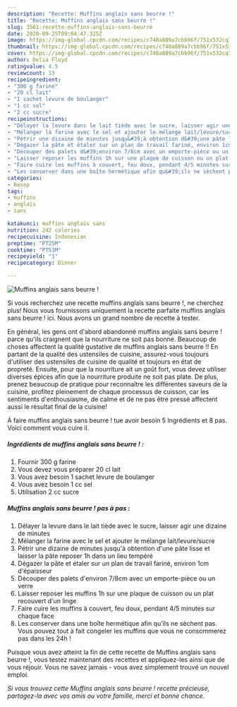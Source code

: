 ```yaml
---
description: "Recette: Muffins anglais sans beurre !"
title: "Recette: Muffins anglais sans beurre !"
slug: 3561-recette-muffins-anglais-sans-beurre
date: 2020-09-25T09:04:47.325Z
image: https://img-global.cpcdn.com/recipes/c748a889a7cbb96f/751x532cq70/muffins-anglais-sans-beurre-photo-principale-de-la-recette.jpg
thumbnail: https://img-global.cpcdn.com/recipes/c748a889a7cbb96f/751x532cq70/muffins-anglais-sans-beurre-photo-principale-de-la-recette.jpg
cover: https://img-global.cpcdn.com/recipes/c748a889a7cbb96f/751x532cq70/muffins-anglais-sans-beurre-photo-principale-de-la-recette.jpg
author: Delia Floyd
ratingvalue: 4.5
reviewcount: 13
recipeingredient:
- "300 g farine"
- "20 cl lait"
- "1 sachet levure de boulanger"
- "1 cc sel"
- "2 cc sucre"
recipeinstructions:
- "Délayer la levure dans le lait tiède avec le sucre, laisser agir une dizaine de minutes"
- "Mélanger la farine avec le sel et ajouter le mélange lait/levure/sucre"
- "Pétrir une dizaine de minutes jusqu&#39;à obtention d&#39;une pâte lisse et laisser la pâte reposer 1h dans un lieu tempéré"
- "Dégazer la pâte et étaler sur un plan de travail fariné, environ 1cm d&#39;épaisseur"
- "Découper des palets d&#39;environ 7/8cm avec un emporte-pièce ou un verre"
- "Laisser reposer les muffins 1h sur une plaque de cuisson ou un plat recouvert d&#39;un linge"
- "Faire cuire les muffins à couvert, feu doux, pendant 4/5 minutes sur chaque face"
- "Les conserver dans une boîte hermétique afin qu&#39;ils ne sèchent pas. Vous pouvez tout à fait congeler les muffins que vous ne consommerez pas dans les 24h !"
categories:
- Resep
tags:
- muffins
- anglais
- sans

katakunci: muffins anglais sans 
nutrition: 242 calories
recipecuisine: Indonesian
preptime: "PT25M"
cooktime: "PT53M"
recipeyield: "1"
recipecategory: Dinner

---
```



![Muffins anglais sans beurre !](https://img-global.cpcdn.com/recipes/c748a889a7cbb96f/751x532cq70/muffins-anglais-sans-beurre-photo-principale-de-la-recette.jpg)

Si vous recherchez une recette muffins anglais sans beurre !, ne cherchez plus! Nous vous fournissons uniquement la recette parfaite muffins anglais sans beurre ! ici. Nous avons un grand nombre de recette à tester.

En général, les gens ont d'abord abandonné muffins anglais sans beurre ! parce qu'ils craignent que la nourriture ne soit pas bonne. Beaucoup de choses affectent la qualité gustative de muffins anglais sans beurre !! En partant de la qualité des ustensiles de cuisine, assurez-vous toujours d'utiliser des ustensiles de cuisine de qualité et toujours en état de propreté. Ensuite, pour que la nourriture ait un goût fort, vous devez utiliser diverses épices afin que la nourriture produite ne soit pas plate. De plus, prenez beaucoup de pratique pour reconnaître les différentes saveurs de la cuisine, profitez pleinement de chaque processus de cuisson, car les sentiments d'enthousiasme, de calme et de ne pas être pressé affectent aussi le résultat final de la cuisine!

<!--inarticleads1-->

À faire muffins anglais sans beurre ! tue avoir besoin 5 Ingrédients et 8 pas. Voici comment vous cuire il.

##### Ingrédients de muffins anglais sans beurre ! :

1. Fournir 300 g farine
1. Vous devez vous préparer 20 cl lait
1. Vous avez besoin 1 sachet levure de boulanger
1. Vous avez besoin 1 cc sel
1. Utilisation 2 cc sucre




<!--inarticleads2-->

##### Muffins anglais sans beurre ! pas à pas :

1. Délayer la levure dans le lait tiède avec le sucre, laisser agir une dizaine de minutes
1. Mélanger la farine avec le sel et ajouter le mélange lait/levure/sucre
1. Pétrir une dizaine de minutes jusqu&#39;à obtention d&#39;une pâte lisse et laisser la pâte reposer 1h dans un lieu tempéré
1. Dégazer la pâte et étaler sur un plan de travail fariné, environ 1cm d&#39;épaisseur
1. Découper des palets d&#39;environ 7/8cm avec un emporte-pièce ou un verre
1. Laisser reposer les muffins 1h sur une plaque de cuisson ou un plat recouvert d&#39;un linge
1. Faire cuire les muffins à couvert, feu doux, pendant 4/5 minutes sur chaque face
1. Les conserver dans une boîte hermétique afin qu&#39;ils ne sèchent pas. Vous pouvez tout à fait congeler les muffins que vous ne consommerez pas dans les 24h !




<!--inarticleads1-->

<p>
Puisque vous avez atteint la fin de cette recette de Muffins anglais sans beurre !, vous testez maintenant des recettes et appliquez-les ainsi que de vous réjouir. Vous ne savez jamais - vous avez simplement trouvé un nouvel emploi.
</p>

<p>
<i>Si vous trouvez cette Muffins anglais sans beurre ! recette précieuse, partagez-la avec vos amis ou votre famille, merci et bonne chance.</i>
</p>

